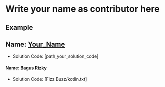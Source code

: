 # Write your name as contributor here

## Example
## Name: [Your_Name](your_github_link)
- Solution Code: [path_your_solution_code]

#### Name: [Bagus Rizky](https://github.com/bagusrizky15/)
- Solution Code: [Fizz Buzz/kotlin.txt]